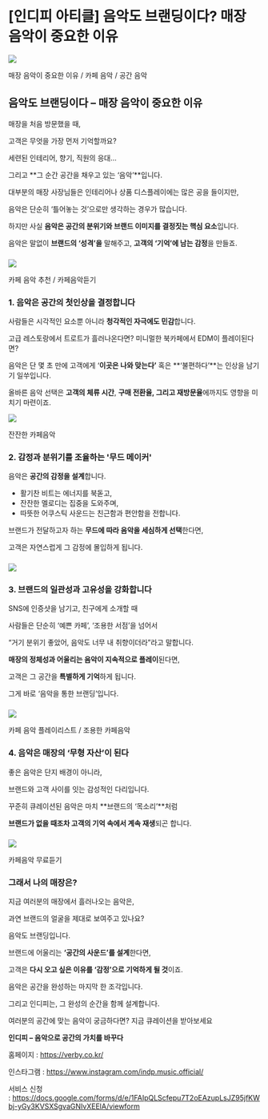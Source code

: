 [인디피 아티클] 음악도 브랜딩이다? 매장 음악이 중요한 이유
=
![](./images/7057659d4cc6f8ebf7e3881d602c241c.png)

매장 음악이 중요한 이유 / 카페 음악 / 공간 음악

**음악도 브랜딩이다 – 매장 음악이 중요한 이유**
-----------------------------

매장을 처음 방문했을 때,

고객은 무엇을 가장 먼저 기억할까요?

세련된 인테리어, 향기, 직원의 응대…

그리고 **그 순간 공간을 채우고 있는 ‘음악’**입니다.

대부분의 매장 사장님들은 인테리어나 상품 디스플레이에는 많은 공을 들이지만,

음악은 단순히 ‘틀어놓는 것’으로만 생각하는 경우가 많습니다.

하지만 사실 **음악은 공간의 분위기와 브랜드 이미지를 결정짓는 핵심 요소**입니다.

음악은 말없이 **브랜드의 ‘성격’을** 말해주고, **고객의 ‘기억’에 남는 감정**을 만들죠.

### 

![](./images/c6df1aac6cf568f0d0a8f4df1857425a.png)

카페 음악 추천 / 카페음악듣기

### **1. 음악은 공간의 첫인상을 결정합니다**

사람들은 시각적인 요소뿐 아니라 **청각적인 자극에도 민감**합니다.

고급 레스토랑에서 트로트가 흘러나온다면? 미니멀한 북카페에서 EDM이 플레이된다면?

음악은 단 몇 초 만에 고객에게 ‘**이곳은 나와 맞는다’** 혹은 **‘불편하다’**는 인상을 남기기 일쑤입니다.

올바른 음악 선택은 **고객의 체류 시간**, **구매 전환율, 그리고 재방문율**에까지도 영향을 미치기 마련이죠.

![](./images/259b32e6b72be928a09e8da1dd1193de.png)

잔잔한 카페음악

### **2. 감정과 분위기를 조율하는 '무드 메이커'**

음악은 **공간의 감정을 설계**합니다.

* 활기찬 비트는 에너지를 북돋고,
* 잔잔한 멜로디는 집중을 도와주며,
* 따뜻한 어쿠스틱 사운드는 친근함과 편안함을 전합니다.

브랜드가 전달하고자 하는 **무드에 따라 음악을 세심하게 선택**한다면,

고객은 자연스럽게 그 감정에 몰입하게 됩니다.

### 

![](./images/b44fed5c39266c310d5d47f8c20a2aae.png)

### **3. 브랜드의 일관성과 고유성을 강화합니다**

SNS에 인증샷을 남기고, 친구에게 소개할 때

사람들은 단순히 ‘예쁜 카페’, ‘조용한 서점’을 넘어서

“거기 분위기 좋았어, 음악도 너무 내 취향이더라”라고 말합니다.

**매장의 정체성과 어울리는 음악이 지속적으로 플레이**된다면,

고객은 그 공간을 **특별하게 기억**하게 됩니다.

그게 바로 ‘음악을 통한 브랜딩’입니다.

### 

![](./images/6b0c778440d15ac86c1b2aeba7c0c0d0.png)

카페 음악 플레이리스트 / 조용한 카페음악

### **4. 음악은 매장의 ‘무형 자산’이 된다**

좋은 음악은 단지 배경이 아니라,

브랜드와 고객 사이를 잇는 감성적인 다리입니다.

꾸준히 큐레이션된 음악은 마치 \*\*브랜드의 ‘목소리’\*\*처럼

**브랜드가 없을 때조차 고객의 기억 속에서 계속 재생**되곤 합니다.

### 

![](./images/0ac2c7562b3fc0b710e1314e76ecd380.png)

카페음악 무료듣기

### **그래서 나의 매장은?**

지금 여러분의 매장에서 흘러나오는 음악은,

과연 브랜드의 얼굴을 제대로 보여주고 있나요?

음악도 브랜딩입니다.

브랜드에 어울리는 **‘공간의 사운드’를 설계**한다면,

고객은 **다시 오고 싶은 이유를 ‘감정’으로 기억하게 될 것**이죠.

음악은 공간을 완성하는 마지막 한 조각입니다.

그리고 인디피는, 그 완성의 순간을 함께 설계합니다.

여러분의 공간에 맞는 음악이 궁금하다면? 지금 큐레이션을 받아보세요

**인디피 – 음악으로 공간의 가치를 바꾸다**

홈페이지 : <https://verby.co.kr/>

인스타그램 : <https://www.instagram.com/indp.music.official/>

서비스 신청 : <https://docs.google.com/forms/d/e/1FAIpQLScfepu7T2oEAzupLsJZ95jfKWbj-yGy3KVSXSgvaGNIvXEElA/viewform>